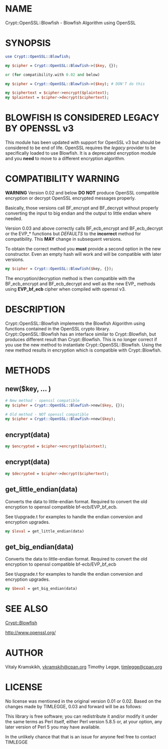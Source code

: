 # NAME

Crypt::OpenSSL::Blowfish - Blowfish Algorithm using OpenSSL

# SYNOPSIS

```perl
use Crypt::OpenSSL::Blowfish;

my $cipher = Crypt::OpenSSL::Blowfish->($key, {});

or (for compatibility.with 0.02 and below)

my $cipher = Crypt::OpenSSL::Blowfish->($key); # DON'T do this

my $ciphertext = $cipher->encrypt($plaintext);
my $plaintext = $cipher->decrypt($ciphertext);
```

# BLOWFISH IS CONSIDERED LEGACY BY OPENSSL v3

This module has been updated with support for OpenSSL v3 but should
be considered to be end of life.  OpenSSL requires the _legacy_ provider
to be specifically loaded to use Blowfish.  It is a deprecated encryption
module and you **need** to move to a different encryption algorithm.

# COMPATIBILITY WARNING

**WARNING** Version 0.02 and below **DO NOT** produce OpenSSL compatible
encryption or decrypt OpenSSL encrypted messages properly.

Basically, those versions call BF\_encrypt and BF\_decrypt without properly
converting the input to big endian and the output to little endian where
needed.

Version 0.03 and above correctly calls BF\_ecb\_encrypt and BF\_ecb\_decrypt
or the EVP\_\* functions but _DEFAULTS_ to the **incorrect** method for
compatibility.  This **MAY** change in subsequent versions.

To obtain the correct method you **must** provide a second option in the new
constructor.  Even an empty hash will work and will be compatible with later
versions.

```perl
my $cipher = Crypt::OpenSSL::Blowfish($key, {});
```

The encryption/decryption method is then compatible with the BF\_ecb\_encrypt
and BF\_ecb\_decrypt and well as the new EVP\_ methods using **EVP\_bf\_ecb** cipher
when compiled with openssl v3.

# DESCRIPTION

Crypt::OpenSSL::Blowfish implements the Blowfish Algorithm using functions
contained in the OpenSSL crypto library.  Crypt::OpenSSL::Blowfish has an
interface similar to Crypt::Blowfish, but produces different result than
Crypt::Blowfish. This is no longer correct if you use the new method to
instantiate Crypt::OpenSSL::Blowfish.  Using the new method results in
encryption which is compatible with Crypt::Blowfish.

# METHODS

## new($key, ... )

```perl
# New method - openssl compatible
my $cipher = Crypt::OpenSSL::Blowfish->new($key, {});

# Old method - NOT openssl compatible
my $cipher = Crypt::OpenSSL::Blowfish->new($key);
```

## encrypt(data)

```perl
my $encrypted = $cipher->encrypt($plaintext);
```

## encrypt(data)

```perl
my $decrypted = $cipher->decrypt($ciphertext);
```

## get\_little\_endian(data)

Converts the data to little-endian format. Required to convert the old
encryption to openssl compatible bf-ecb/EVP\_bf\_ecb.

See t/upgrade.t for examples to handle the endian conversion and encryption
upgrades.

```perl
my $leval = get_little_endian(data)
```

## get\_big\_endian(data)

Converts the data to little-endian format. Required to convert the old
encryption to openssl compatible bf-ecb/EVP\_bf\_ecb

See t/upgrade.t for examples to handle the endian conversion and encryption
upgrades.

```perl
my $beval = get_big_endian(data)
```

# SEE ALSO

[Crypt::Blowfish](https://metacpan.org/pod/Crypt%3A%3ABlowfish)

http://www.openssl.org/

# AUTHOR

Vitaly Kramskikh, <vkramskih@cpan.org>
Timothy Legge, <timlegge@cpan.org>

# LICENSE

No license was mentioned in the original version 0.01 or 0.02. Based
on the changes made by TIMLEGGE, 0.03 and forward will be as follows:

This library is free software; you can redistribute it and/or modify
it under the same terms as Perl itself, either Perl version 5.8.5 or,
at your option, any later version of Perl 5 you may have available.

In the unlikely chance that that is an issue for anyone feel free to
contact TIMLEGGE
